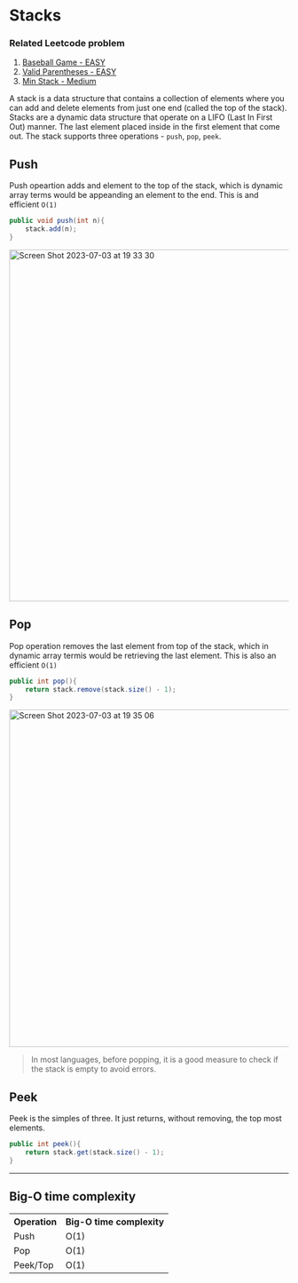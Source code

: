 # Stacks

### Related Leetcode problem
1. <a href="https://github.com/Alisherka7/daily_challange_algorithm/blob/main/challenge/day5/BaseballGame.java">Baseball Game - EASY</a>
2. <a href="https://github.com/Alisherka7/daily_challange_algorithm/blob/main/challenge/day5/ValidParentheses.java">Valid Parentheses - EASY</a>
3. <a href="https://github.com/Alisherka7/daily_challange_algorithm/blob/main/challenge/day5/MinStack.java">Min Stack - Medium</a>

A stack is a data structure that contains a collection of elements where you can add and delete elements from just one end (called the top of the stack).
<br>
Stacks are a dynamic data structure that operate on a LIFO (Last In First Out) manner. The last element placed inside in the first element that come out. The stack supports three operations - ```push```, ```pop```, ```peek```.

## Push
Push opeartion adds and element to the top of the stack, which is dynamic array terms would be appeanding an element to the end. This is and efficient ```O(1) ```



```java
public void push(int n){
    stack.add(n);
}
```

<img width="634" alt="Screen Shot 2023-07-03 at 19 33 30" src="https://github.com/Alisherka7/daily_challange_algorithm/assets/38793933/ddcd299d-d64c-4cbc-bd47-4caded40e6e8">


## Pop

Pop operation removes the last element from top of the stack, which in dynamic array termis would be retrieving the last element. This is also an efficient ```O(1)```

```java
public int pop(){
    return stack.remove(stack.size() - 1);
}
```
<img width="608" alt="Screen Shot 2023-07-03 at 19 35 06" src="https://github.com/Alisherka7/daily_challange_algorithm/assets/38793933/d44584db-4f14-4e12-8362-462522f941e0">

> In most languages, before popping, it is a good measure to check if the stack is empty to avoid errors.

## Peek 
Peek is the simples of three. It just returns, without removing, the top most elements.

```java
public int peek(){
    return stack.get(stack.size() - 1);
}
```
<hr>


## Big-O time complexity

<table>
<tr>
<th>Operation</th>
<th>Big-O time complexity</th>
</tr>
<tr>
<td>Push</td>
<td>O(1)</td>
</tr>
<tr>
<td>Pop</td>
<td>O(1)</td>
</tr>
<tr>
<td>Peek/Top</td>
<td>O(1)</td>
</tr>
</table>
